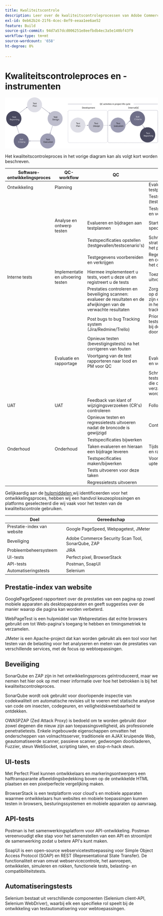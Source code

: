 ```yaml
---
title: Kwaliteitscontrole
description: Leer over de kwaliteitscontroleprocessen van Adobe Commerce met betrekking tot implementatieprojecten.
exl-id: 0eb62b24-21f6-4cec-8ef9-eeaa1ee6ae52
feature: Build
source-git-commit: 94d7a57dcd006251e8eefbdb4ec3a5e140bf43f9
workflow-type: tm+mt
source-wordcount: '658'
ht-degree: 0%

---
```


# Kwaliteitscontroleproces en -instrumenten

![ diagram van het het controleproces van de Kwaliteit ](../../assets/playbooks/quality-control-diagram.svg)

Het kwaliteitscontroleproces in het vorige diagram kan als volgt kort worden beschreven.

<table>
<thead>
  <tr>
    <th>Software-ontwikkelingsproces</th>
    <th>QC-workflow</th>
    <th>QC</th>
    <th>QC-leader</th>
  </tr>
</thead>
<tbody>
  <tr>
    <td>Ontwikkeling</td>
    <td>Planning</td>
    <td></td>
    <td>Evalueren en bijdragen aan testplannen</td>
  </tr>
  <tr>
    <td></td>
    <td></td>
    <td></td>
    <td>Testspecificaties opstellen (testgevallen/testscenario's)</td>
  </tr>
  <tr>
    <td></td>
    <td></td>
    <td></td>
    <td>Testgegevens voorbereiden en verkrijgen</td>
  </tr>
  <tr>
    <td></td>
    <td>Analyse en ontwerp testen</td>
    <td>Evalueren en bijdragen aan testplannen</td>
    <td>Start het preparaat, specificaties</td>
  </tr>
  <tr>
    <td></td>
    <td></td>
    <td>Testspecificaties opstellen (testgevallen/testscenario's)</td>
    <td>Schrijf of herzie een strategie van de Test voor het project</td>
  </tr>
  <tr>
    <td></td>
    <td></td>
    <td>Testgegevens voorbereiden en verkrijgen</td>
    <td> Regelafstand, begeleiding en controle van de analyse, het ontwerp</td>
  </tr>
  <tr>
    <td>Interne tests</td>
    <td>Implementatie en uitvoering testen</td>
    <td>Hiermee implementeert u tests, voert u deze uit en registreert u de tests</td>
    <td>Toezicht op de uitvoering en uitvoering van de tests</td>
  </tr>
  <tr>
    <td></td>
    <td></td>
    <td>Prestaties controleren en beveiliging scannen: evalueer de resultaten en de afwijkingen van de verwachte resultaten</td>
    <td>Zorg ervoor dat de tests tot op de testbasis traceerbaar zijn en controleer de fouten in het Bug-trackingssysteem</td>
  </tr>
  <tr>
    <td></td>
    <td></td>
    <td>Post bugs to bug Tracking system (Jira/Redmine/Trello)</td>
    <td>Prioriteit geven aan/plannen tests om zich aan te sluiten bij de projectplanning die door PM wordt bepaald</td>
  </tr>
  <tr>
    <td></td>
    <td></td>
    <td>Opnieuw testen (bevestigingstests) na het corrigeren van fouten</td>
    <td></td>
  </tr>
  <tr>
    <td></td>
    <td>Evaluatie en rapportage</td>
    <td>Voortgang van de test rapporteren naar lood en PM voor QC</td>
    <td>Evaluatie van testresultaten en voortgang</td>
  </tr>
  <tr>
    <td></td>
    <td></td>
    <td></td>
    <td>Schrijf testsamenvattingsrapporten die op de tijdens de test verzamelde informatie worden gebaseerd</td>
  </tr>
  <tr>
    <td>UAT</td>
    <td>UAT</td>
    <td>Feedback van klant of wijzigingsverzoeken (CR's) controleren</td>
    <td>Follow-up</td>
  </tr>
  <tr>
    <td></td>
    <td></td>
    <td>Opnieuw testen en regressietests uitvoeren nadat de broncode is gewijzigd</td>
    <td>Controleren</td>
  </tr>
  <tr>
    <td></td>
    <td></td>
    <td>Testspecificaties bijwerken</td>
    <td></td>
  </tr>
  <tr>
    <td>Onderhoud</td>
    <td>Onderhoud</td>
    <td>Taken evalueren en hieraan een bijdrage leveren</td>
    <td>Tijdstip voor het beoordelen en ramen van taken</td>
  </tr>
  <tr>
    <td></td>
    <td></td>
    <td>Testspecificaties maken/bijwerken</td>
    <td>Voortgang van de follow-uptest</td>
  </tr>
  <tr>
    <td></td>
    <td></td>
    <td>Tests uitvoeren voor deze taken</td>
    <td></td>
  </tr>
  <tr>
    <td></td>
    <td></td>
    <td>Regressietests uitvoeren</td>
    <td></td>
  </tr>
</tbody>
</table>

Gelijkaardig aan de [ hulpmiddelen ](project-management-tools.md) wij identificeerden voor het ontwikkelingsproces, hebben wij een handvol keuzeoplossingen en platforms geselecteerd die wij vaak voor het testen van de kwaliteitscontrole gebruiken.

| Doel | Gereedschap |
|---------------------------|---------------------------------------------------|
| Prestatie-index van website | Google PageSpeed, Webpagetest, JMeter |
| Beveiliging | Adobe Commerce Security Scan Tool, SonarQube, ZAP |
| Probleembeheersysteem | JIRA |
| UI-tests | Perfect pixel, BrowserStack |
| API-tests | Postman, SoapUI |
| Automatiseringstests | Selenium |


## Prestatie-index van website

GooglePageSpeed rapporteert over de prestaties van een pagina op zowel mobiele apparaten als desktopapparaten en geeft suggesties over de manier waarop die pagina kan worden verbeterd.

WebPageTest is een hulpmiddel van Webprestaties dat echte browsers gebruikt om tot Web-pagina&#39;s toegang te hebben en timingsmetriek te verzamelen.

JMeter is een Apache-project dat kan worden gebruikt als een tool voor het testen van de belasting voor het analyseren en meten van de prestaties van verschillende services, met de focus op webtoepassingen.

## Beveiliging

SonarQube en ZAP zijn in het ontwikkelingsproces geïntroduceerd, maar we nemen het hier ook op met meer informatie over hoe het betrokken is bij het kwaliteitscontroleproces.

SonarQube wordt ook gebruikt voor doorlopende inspectie van codekwaliteit om automatische revisies uit te voeren met statische analyse van code om insecten, codegeuren, en veiligheidskwetsbaarheid te ontdekken.

OWASPZAP (Zed Attack Proxy) is bedoeld om te worden gebruikt door zowel degenen die nieuw zijn aan toepassingsveiligheid, als professionele penetratietests. Enkele ingebouwde eigenschappen omvatten het onderscheppen van volmachtsserver, traditionele en AJAX kruipende Web, geautomatiseerde scanner, passieve scanner, gedwongen doorbladeren, Fuzzier, steun WebSocket, scripting talen, en stop-n-hack steun.

## UI-tests

Met Perfect Pixel kunnen ontwikkelaars en markeringsontwerpers een halftransparante afbeeldingsbedekking boven op de ontwikkelde HTML plaatsen en een pixelperfecte vergelijking maken.

BrowserStack is een testplatform voor cloud&#39;s en mobiele apparaten waarmee ontwikkelaars hun websites en mobiele toepassingen kunnen testen in browsers, besturingssystemen en mobiele apparaten op aanvraag.

## API-tests

Postman is het samenwerkingsplatform voor API-ontwikkeling. Postman vereenvoudigt elke stap voor het samenstellen van een API en stroomlijnt de samenwerking zodat u betere API&#39;s kunt maken.

SoapUI is een open-source webservicetesttoepassing voor Simple Object Access Protocol (SOAP) en REST (Representational State Transfer). De functionaliteit ervan omvat webservicecontrole, het aanroepen, ontwikkelen, simuleren en rokken, functionele tests, belasting- en compatibiliteitstests.

## Automatiseringstests

Selenium bestaat uit verschillende componenten (Selenium client-API, Selenium WebDriver), waarbij elk een specifieke rol speelt bij de ontwikkeling van testautomatisering voor webtoepassingen.
